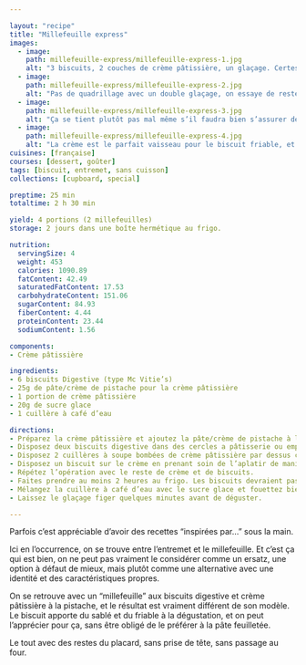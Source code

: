 ```yaml
---

layout: "recipe"
title: "Millefeuille express"
images:
  - image:
    path: millefeuille-express/millefeuille-express-1.jpg
    alt: "3 biscuits, 2 couches de crème pâtissière, un glaçage. Certes, on a pas la pâte feuilletée mais on y gagne un biscuit bien friable qui donne un résultat un peu différent, plus sablé."
  - image:
    path: millefeuille-express/millefeuille-express-2.jpg
    alt: "Pas de quadrillage avec un double glaçage, on essaye de rester au plus simple et rapide. Rien ne vous empêche néanmoins de tester d’autres options."
  - image:
    path: millefeuille-express/millefeuille-express-3.jpg
    alt: "Ça se tient plutôt pas mal même s’il faudra bien s’assurer de faire épaissir la crème. Après, comme d’habitude, on en met partout."
  - image:
    path: millefeuille-express/millefeuille-express-4.jpg
    alt: "La crème est le parfait vaisseau pour le biscuit friable, et vice-versa. Ça passe tout en douceur, ce n‘est pas trop craquant, c’est à mi-chemin entre le millefeuille et l’entremet composé de shortcake."
cuisines: [française]
courses: [dessert, goûter]
tags: [biscuit, entremet, sans cuisson]
collections: [cupboard, special]

preptime: 25 min
totaltime: 2 h 30 min

yield: 4 portions (2 millefeuilles)
storage: 2 jours dans une boîte hermétique au frigo.

nutrition:
  servingSize: 4
  weight: 453
  calories: 1090.89
  fatContent: 42.49
  saturatedFatContent: 17.53
  carbohydrateContent: 151.06
  sugarContent: 84.93
  fiberContent: 4.44
  proteinContent: 23.44
  sodiumContent: 1.56

components:
- Crème pâtissière

ingredients:
- 6 biscuits Digestive (type Mc Vitie’s)
- 25g de pâte/crème de pistache pour la crème pâtissière
- 1 portion de crème pâtissière
- 20g de sucre glace
- 1 cuillère à café d’eau

directions:
- Préparez la crème pâtissière et ajoutez la pâte/crème de pistache à la fin, comme vous le feriez avec du chocolat. N’hésitez pas à la faire un peu plus épaissir que d’habitude. Réservez.
- Disposez deux biscuits digestive dans des cercles a pâtisserie ou emporte-pièces (le biscuit fait un peu moins de 8 cm). Ce biscuit constitue la base de notre millefeuille.
- Disposez 2 cuillères à soupe bombées de crème pâtissière par dessus chaque biscuit. 
- Disposez un biscuit sur le crème en prenant soin de l’aplatir de manière bien homogène.
- Répétez l’opération avec le reste de crème et de biscuits.
- Faites prendre au moins 2 heures au frigo. Les biscuits devraient pas mal ramollir et la crème, épaissir.
- Mélangez la cuillère à café d’eau avec le sucre glace et fouettez bien. On cherche à obtenir un glaçage pas trop liquide, qui peut néanmoins être étalé sur le dessus du millefeuille à l’aide d’une spatule.
- Laissez le glaçage figer quelques minutes avant de déguster.

---
```


Parfois c’est appréciable d’avoir des recettes “inspirées par…” sous la main.

Ici en l’occurrence, on se trouve entre l’entremet et le millefeuille. Et c’est ça qui est bien, on ne peut pas vraiment le considérer comme un ersatz, une option à défaut de mieux, mais plutôt comme une alternative avec une identité et des caractéristiques propres.

On se retrouve avec un “millefeuille” aux biscuits digestive et crème pâtissière à la pistache, et le résultat est vraiment différent de son modèle. Le biscuit apporte du sablé et du friable à la dégustation, et on peut l’apprécier pour ça, sans être obligé de le préférer à la pâte feuilletée.

Le tout avec des restes du placard, sans prise de tête, sans passage au four.